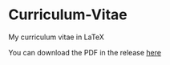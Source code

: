 # Curriculum-Vitae
My curriculum vitae in LaTeX

You can download the PDF in the release [here](https://github.com/Samsonmi/Curriculum-Vitae/releases/tag/latest)
